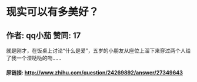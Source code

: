 # 现实可以有多美好？
## 作者: qq小茄  赞同: 17
就是刚才，在饭桌上讨论“什么是爱”，五岁的小朋友从座位上溜下来穿过两个人给了我一个湿哒哒的吻……

#### 原链接: http://www.zhihu.com/question/24269892/answer/27349643